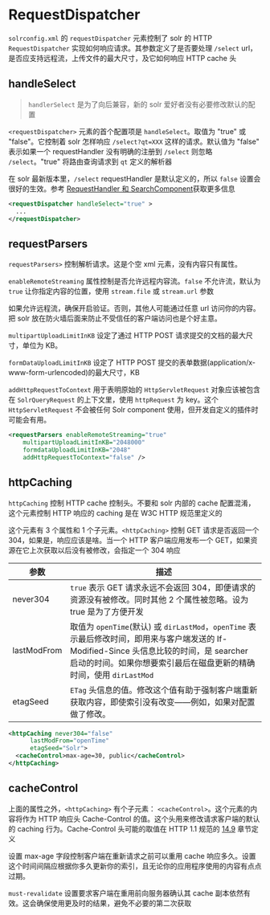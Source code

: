 # RequestDispatcher

`solrconfig.xml` 的 `requestDispatcher` 元素控制了 solr 的 HTTP `RequestDispatcher` 实现如何响应请求。其参数定义了是否要处理 `/select` url，是否应支持远程流，上传文件的最大尺寸，及它如何响应 HTTP cache 头

## handleSelect

> `handlerSelect` 是为了向后兼容，新的 solr 爱好者没有必要修改默认的配置

`<requestDispatcher>` 元素的首个配置项是 `handleSelect`。取值为 "true" 或 "false"。它控制着 solr 怎样响应 `/select?qt=XXX` 这样的请求。默认值为 "false" 表示如果一个 requestHandler 没有明确的注册到 `/select` 则忽略 `/select`。"true" 将路由查询请求到 `qt` 定义的解析器

在 solr 最新版本里，`/select` requestHandler 是默认定义的，所以 `false` 设置会很好的生效。参考 [RequestHandler 和 SearchComponent](requesthandlers_he_searchcomponents.md)获取更多信息

```xml
<requestDispatcher handleSelect="true" >
  ...
</requestDispatcher>
```

## requestParsers

`requestParsers>` 控制解析请求。这是个空 xml 元素，没有内容只有属性。

`enableRemoteStreaming` 属性控制是否允许远程内容流。`false` 不允许流，默认为 `true` 让你指定内容的位置，使用 `stream.file` 或 `stream.url` 参数

如果允许远程流，确保开启验证。否则，其他人可能通过任意 url 访问你的内容。把 solr 放在防火墙后面来防止不受信任的客户端访问也是个好主意。

`multipartUploadLimitInKB` 设定了通过 HTTP POST 请求提交的文档的最大尺寸，单位为 KB。

`formDataUploadLimitInKB` 设定了 HTTP POST 提交的表单数据(application/x-www-form-urlencoded)的最大尺寸，KB

`addHttpRequestToContext` 用于表明原始的 `HttpServletRequest` 对象应该被包含在 `SolrQueryRequest` 的上下文里，使用 `httpRequest` 为 key。这个 `HttpServletRequest` 不会被任何 Solr component 使用，但开发自定义的插件时可能会有用。

```xml
<requestParsers enableRemoteStreaming="true"
    multipartUploadLimitInKB="2048000"
    formdataUploadLimitInKB="2048"
    addHttpRequestToContext="false" />
```

## httpCaching

`httpCaching` 控制 HTTP cache 控制头。不要和 solr 内部的 cache 配置混淆，这个元素控制 HTTP 响应的 caching 是在 W3C HTTP 规范里定义的

这个元素有 3 个属性和 1 个子元素。`<httpCaching>` 控制 GET 请求是否返回一个 304，如果是，响应应该是啥。当一个 HTTP 客户端应用发布一个 GET，如果资源在它上次获取以后没有被修改，会指定一个 304 响应

| 参数 | 描述 |
| -- | -- |
| never304 | `true` 表示 GET 请求永远不会返回 304，即便请求的资源没有被修改。同时其他 2 个属性被忽略。设为 true 是为了方便开发 |
| lastModFrom | 取值为 `openTime`(默认) 或 `dirLastMod`，`openTime` 表示最后修改时间，即用来与客户端发送的 If-Modified-Since 头信息比较的时间，是 searcher 启动的时间。如果你想要索引最后在磁盘更新的精确时间，使用 `dirLastMod` |
| etagSeed | `ETag` 头信息的值。修改这个值有助于强制客户端重新获取内容，即使索引没有改变——例如，如果对配置做了修改。|

```xml
<httpCaching never304="false"
      lastModFrom="openTime"
      etagSeed="Solr">
  <cacheControl>max-age=30, public</cacheControl>
</httpCaching>
```

## cacheControl

上面的属性之外，`<httpCaching>` 有个子元素： `<cacheControl>`。这个元素的内容将作为 HTTP 响应头 Cache-Control 的值。这个头用来修改请求客户端的默认的 caching 行为。Cache-Control 头可能的取值在 HTTP 1.1 规范的 [14.9](https://www.w3.org/Protocols/rfc2616/rfc2616-sec14.html#sec14.9) 章节定义

设置 max-age 字段控制客户端在重新请求之前可以重用 cache 响应多久。设置这个时间间隔应根据你多久更新你的索引，且无论你的应用程序使用的内容有点点过期。

`must-revalidate` 设置要求客户端在重用前向服务器确认其 cache 副本依然有效。这会确保使用更及时的结果，避免不必要的第二次获取